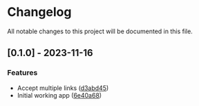 # Changelog

All notable changes to this project will be documented in this file.

## [0.1.0] - 2023-11-16

### Features

- Accept multiple links ([d3abd45](https://github.com/azzamsa/tyupy/commit/d3abd45cad8462b27555e0a6929c5059c48bb042))
- Initial working app ([6e40a68](https://github.com/azzamsa/tyupy/commit/6e40a680ecf6f9d69b55631318c1036df9fefbd1))
